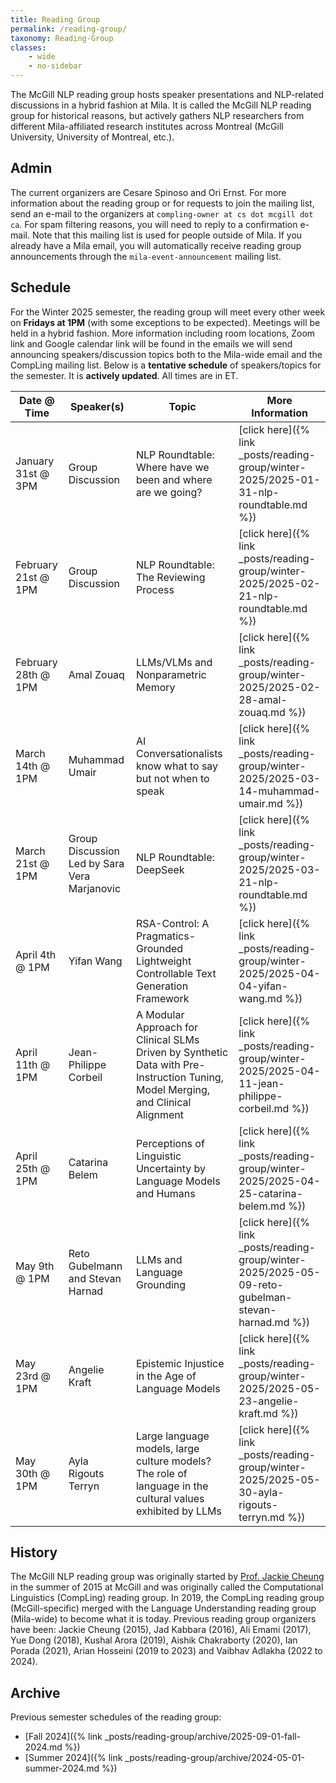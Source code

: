 ```yaml
---
title: Reading Group
permalink: /reading-group/
taxonomy: Reading-Group
classes:
    - wide
    - no-sidebar
---
```


The McGill NLP reading group hosts speaker presentations and NLP-related discussions in a hybrid fashion at Mila. It is called the McGill NLP reading group for historical reasons, but actively gathers NLP researchers from different Mila-affiliated research institutes across Montreal (McGill University, University of Montreal, etc.).

## Admin

The current organizers are Cesare Spinoso and Ori Ernst. For more information about the reading group or for requests to join the mailing list, send an e-mail to the organizers at `compling-owner at cs dot mcgill dot ca`. For spam filtering reasons, you will need to reply to a confirmation e-mail. Note that this mailing list is used for people outside of Mila. If you already have a Mila email, you will automatically receive reading group announcements through the `mila-event-announcement` mailing list.

## Schedule

For the Winter 2025 semester, the reading group will meet every other week on **Fridays at 1PM** (with some exceptions to be expected). Meetings will be held in a hybrid fashion. More information including room locations, Zoom link and Google calendar link will be found in the emails we will send announcing speakers/discussion topics both to the Mila-wide email and the CompLing mailing list. Below is a **tentative schedule** of speakers/topics for the semester. It is **actively updated**. All times are in ET.

| **Date @ Time** | **Speaker(s)** | **Topic** | **More Information** |
|---|---|---|---|
| January 31st @ 3PM | Group Discussion | NLP Roundtable: Where have we been and where are we going? | [click here]({% link _posts/reading-group/winter-2025/2025-01-31-nlp-roundtable.md %}) |
| February 21st @ 1PM | Group Discussion | NLP Roundtable: The Reviewing Process | [click here]({% link _posts/reading-group/winter-2025/2025-02-21-nlp-roundtable.md %}) |
| February 28th @ 1PM | Amal Zouaq | LLMs/VLMs and Nonparametric Memory | [click here]({% link _posts/reading-group/winter-2025/2025-02-28-amal-zouaq.md %}) |
| March 14th @ 1PM | Muhammad Umair | AI Conversationalists know what to say but not when to speak | [click here]({% link _posts/reading-group/winter-2025/2025-03-14-muhammad-umair.md %}) |
| March 21st @ 1PM | Group Discussion Led by Sara Vera Marjanovic | NLP Roundtable: DeepSeek | [click here]({% link _posts/reading-group/winter-2025/2025-03-21-nlp-roundtable.md  %}) |
| April 4th @ 1PM | Yifan Wang | RSA-Control: A Pragmatics-Grounded Lightweight Controllable Text Generation Framework | [click here]({% link _posts/reading-group/winter-2025/2025-04-04-yifan-wang.md  %}) |
| April 11th @ 1PM | Jean-Philippe Corbeil | A Modular Approach for Clinical SLMs Driven by Synthetic Data with Pre-Instruction Tuning, Model Merging, and Clinical Alignment | [click here]({% link _posts/reading-group/winter-2025/2025-04-11-jean-philippe-corbeil.md  %}) |
| April 25th @ 1PM | Catarina Belem | Perceptions of Linguistic Uncertainty by Language Models and Humans | [click here]({% link _posts/reading-group/winter-2025/2025-04-25-catarina-belem.md  %}) |
| May 9th @ 1PM | Reto Gubelmann and Stevan Harnad | LLMs and Language Grounding | [click here]({% link _posts/reading-group/winter-2025/2025-05-09-reto-gubelman-stevan-harnad.md  %}) |
| May 23rd @ 1PM | Angelie Kraft | Epistemic Injustice in the Age of Language Models | [click here]({% link _posts/reading-group/winter-2025/2025-05-23-angelie-kraft.md %}) |
| May 30th @ 1PM | Ayla Rigouts Terryn |  Large language models, large culture models? The role of language in the cultural values exhibited by LLMs | [click here]({% link _posts/reading-group/winter-2025/2025-05-30-ayla-rigouts-terryn.md %}) |

## History

The McGill NLP reading group was originally started by [Prof. Jackie Cheung](https://www.cs.mcgill.ca/~jcheung/) in the summer of 2015 at McGill and was originally called the Computational Linguistics (CompLing) reading group. In 2019, the CompLing reading group (McGill-specific) merged with the Language Understanding reading group (Mila-wide) to become what it is today. Previous reading group organizers have been: Jackie Cheung (2015), Jad Kabbara (2016), Ali Emami (2017), Yue Dong (2018), Kushal Arora (2019), Aishik Chakraborty (2020), Ian Porada (2021), Arian Hosseini (2019 to 2023) and Vaibhav Adlakha (2022 to 2024).

## Archive

Previous semester schedules of the reading group:
- [Fall 2024]({% link _posts/reading-group/archive/2025-09-01-fall-2024.md %})
- [Summer 2024]({% link _posts/reading-group/archive/2024-05-01-summer-2024.md %})
